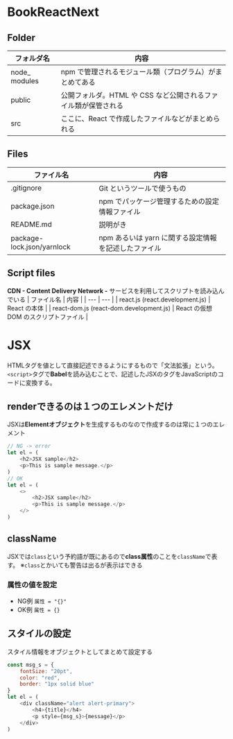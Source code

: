 # BookReactNext

## Folder
| フォルダ名 | 内容 |
| --- | --- |
| node_ modules | npm で管理されるモジュール類（プログラム）がまとめてある |
| public | 公開フォルダ。HTML や CSS など公開されるファイル類が保管される |
| src | ここに、React で作成したファイルなどがまとめられる |

## Files
| ファイル名 | 内容 |
| --- | --- |
| .gitignore | Git というツールで使うもの |
| package.json | npm でパッケージ管理するための設定情報ファイル |
| README.md | 説明がき |
| package-lock.json/yarnlock | npm あるいは yarn に関する設定情報を記述したファイル |

## Script files
**CDN - Content Delivery Network -** サービスを利用してスクリプトを読み込んでいる
| ファイル名 | 内容 |
| --- | --- |
| react.js (react.development.js) | React の本体 |
| react-dom.js (react-dom.development.js) | React の仮想DOM のスクリプトファイル |

# JSX
HTMLタグを値として直接記述できるようにするもので「文法拡張」という。
`<script>`タグで**Babel**を読み込むことで、記述したJSXのタグをJavaScriptのコードに変換する。
## renderできるのは１つのエレメントだけ
JSXは**Elementオブジェクト**を生成するものなので作成するのは常に１つのエレメント
```js
// NG -> error
let el = (
    <h2>JSX sample</h2>
    <p>This is sample message.</p>
)
// OK
let el = (
    <>
        <h2>JSX sample</h2>
        <p>This is sample message.</p>
    </>
)
```
## className
JSXでは`class`という予約語が既にあるので**class属性**のことを`className`で表す。
※`class`とかいても警告は出るが表示はできる
### 属性の値を設定
- NG例
`属性 = "{}"`
- OK例
`属性 = {}`
## スタイルの設定
スタイル情報をオブジェクトとしてまとめて設定する
```js
const msg_s = {
    fontSize: "20pt",
    color: "red",
    border: "1px solid blue"
}
let el = (
    <div className="alert alert-primary">
        <h4>{title}</h4>
        <p style={msg_s}>{message}</p>
    </div>
)
```